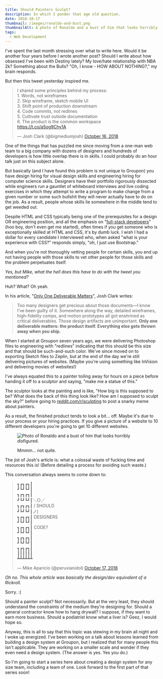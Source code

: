 ```yaml
---
title: Should Painters Sculpt?
description: In which I ponder that age old question.
date: 2018-10-17
thumbnail: /images/ronaldo-and-bust.png
thumbnailAlt: A photo of Ronaldo and a bust of him that looks horribly disfigured.
tags:
  - Web Development
---
```

I've spent the last month stressing over what to write here. Would it be another four years before I wrote another post? Should I write about how obsessed I've been with Destiny lately? My love/hate relationship with NBA 2k? Something about the Bulls? "Oh, I know - HOW ABOUT NOTHING?," my brain responds.

But then this tweet yesterday inspired me.

<blockquote class="twitter-tweet"><p lang="en" dir="ltr">I shared some principles behind my process:<br>1. Words, not wireframes<br>2. Skip wireframe, sketch mobile UI<br>3. Shift point of production downstream<br>4. Code commits, not redlines<br>5. Cultivate trust outside documentation<br>6. The product is the common workspace<br><a href="https://t.co/a5og9Chy1A">https://t.co/a5og9Chy1A</a></p>&mdash; Josh Clark (@bigmediumjosh) <a href="https://twitter.com/bigmediumjosh/status/1052256117575815168?ref_src=twsrc%5Etfw">October 16, 2018</a></blockquote> <script async src="https://platform.twitter.com/widgets.js" charset="utf-8"></script>

One of the things that has puzzled me since moving from a one-man web team to a big company with dozens of designers and hundreds of developers is how little overlap there is in skills. I could probably do an hour talk just on this subject alone.

But basically (and I have found this problem is not unique to Groupon) you have design hiring for visual design skills and engineering hiring for computer science skills. Designers have their portfolio rigorously dissected while engineers run a gauntlet of whiteboard interviews and live coding exercises in which they attempt to write a program to make change from a given number or some such bullshit they will never actually have to do on the job. As a result, people whose skills lie somewhere in the middle tend to get weeded out.

Despite HTML and CSS typically being one of the prerequisites for a design OR engineering position, and all the emphasis on "[full-stack developers](/images/fullstackdeveloper.gif)" (hoo boy, don't even get me started), often times if you get someone who is exceptionally skilled at HTML and CSS, it's by dumb luck. I wish I had a dollar for every candidate I interviewed who, when asked "what is your experience with CSS?" responds simply, "oh, I just use Bootstrap."

And when you're not thoroughly vetting people for certain skills, you end up not having people with those skills to vet other people for those skills and the problem perpetuates itself.

*Yes, but Mike, what the hell does this have to do with the tweet you mentioned?*

Huh? What? Oh yeah.

In his article, "[Only One Deliverable Matters](https://bigmedium.com/ideas/only-one-deliverable-matters.html)", Josh Clark writes:

> Too many designers get precious about those documents—I know I’ve been guilty of it. Somewhere along the way, detailed wireframes, high-fidelity comps, and motion prototypes all got enshrined as critical deliverables. Those design artifacts are unimportant. **Only one deliverable matters: the product itself. Everything else gets thrown away when you ship.**

When I started at Groupon seven years ago, we were delivering Photoshop files to engineering with "redlines" indicating that this should be this size and that should be such-and-such color. We've since moved on to exporting Sketch files to Zeplin, but at the end of the day we're still delivering pictures of websites. (Maybe you're using something like InVision and delivering movies of websites!)

I've always equated this to a painter toiling away for hours on a piece before handing it off to a sculptor and saying, "make me a statue of this."

The sculptor looks at the painting and is like, "How big is this supposed to be? What does the back of this thing look like? How am I supposed to sculpt the sky?" before going to [reddit.com/r/sculpting](https://www.reddit.com/r/sculpting/) to post a snarky meme about painters.

As a result, the finished product tends to look a bit... off. Maybe it's due to your process or your hiring practices. If you give a picture of a website to 10 different developers you're going to get 10 different websites.

<figure>

![Photo of Ronaldo and a bust of him that looks horribly disfigured.](/images/ronaldo-and-bust.png)

<figcaption>
Mmmm... not quite.
</figcaption>
</figure>

The jist of Josh's article is: what a colossal waste of fucking time and resources this is! (Before detailing a process for avoiding such waste.)

This conversation always seems to come down to:

<blockquote class="twitter-tweet"><p lang="en" dir="ltr">┓┏┓┏┓┃<br>┛┗┛┗┛┃<br>┓┏┓┏┓┃<br>┛┗┛┗┛┃＼○／<br>┓┏┓┏┓┃ / SHOULD<br>┛┗┛┗┛┃ノ)<br>┓┏┓┏┓┃ DESIGNERS<br>┛┗┛┗┛┃<br>┓┏┓┏┓┃ CODE?<br>┛┗┛┗┛┃<br>┓┏┓┏┓┃<br>┛┗┛┗┛┃<br>┓┏┓┏┓┃<br>┃┃┃┃┃┃<br>┻┻┻┻┻┻</p>&mdash; Mike Aparicio (@peruvianidol) <a href="https://twitter.com/peruvianidol/status/1052576483166818304?ref_src=twsrc%5Etfw">October 17, 2018</a></blockquote> <script async src="https://platform.twitter.com/widgets.js" charset="utf-8"></script>

*Oh no. This whole article was basically the design/dev equivalent of a Rickroll.*

Sorry. :(

Should a painter sculpt? Not necessarily. But at the very least, they should understand the constraints of the medium they're designing for. Should a general contractor know how to hang drywall? I suppose, if they want to earn more business. Should a podiatrist know what a liver is? Geez, I would hope so.

Anyway, this is all to say that this topic was stewing in my brain all night and I woke up energized. I've been working on a talk about lessons learned from building a design system at Groupon, but I realized that for many people this isn't applicable. They are working on a smaller scale and wonder if they even need a design system. (The answer is yes. Yes you do.)

So I'm going to start a series here about creating a design system for any size team, including a team of one. Look forward to the first part of that series soon!